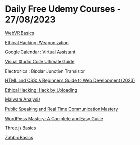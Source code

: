 # Daily Free Udemy Courses - 27/08/2023

[WebVR Basics](https://www.udemy.com/course/webxr-vr/?couponCode=FREE823G7S2)
[Ethical Hacking: Weaponization](https://www.udemy.com/course/ethical-hacking-weaponization/?couponCode=JUSTKEEPHACKING)
[Google Calendar : Virtual Assistant](https://www.udemy.com/course/google-calendar-virtual-assistant/?couponCode=9A51177D07B95CF15BB4)
[Visual Studio Code Ultimate Guide](https://www.udemy.com/course/learn-visual-studio-code-v/?couponCode=FREE823G7S2)
[Electronics : Bipolar Junction Transistor](https://www.udemy.com/course/electronics-bipolar-junction-transistor/?couponCode=AEB755F329B5A2A60C4E)
[HTML and CSS: A Beginner’s Guide to Web Development (2023)](https://www.udemy.com/course/html-and-css-web-development/?couponCode=307488DC26EFA4738771)
[Ethical Hacking: Hack by Uploading](https://www.udemy.com/course/ethical-hacking-hack-by-uploading/?couponCode=JUSTKEEPHACKING)
[Malware Analysis](https://www.udemy.com/course/malware-analyze/?couponCode=JUSTKEEPHACKING)
[Public Speaking and Real Time Communication Mastery](https://www.udemy.com/course/vocal-awareness/?couponCode=PSARTCMEXPAUG312023)
[WordPress Mastery: A Complete and Easy Guide](https://www.udemy.com/course/wordpress-for-beginners-new/?couponCode=DISCOUNT99)
[Three.js Basics](https://www.udemy.com/course/threejs-course/?couponCode=FREE823G7S2)
[Zabbix Basics](https://www.udemy.com/course/zabbix-course/?couponCode=FREE823G7S2)
